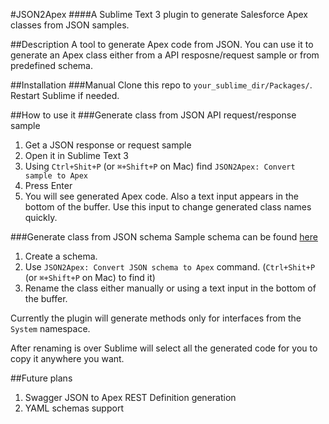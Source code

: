 #JSON2Apex 
####A Sublime Text 3 plugin to generate Salesforce Apex classes from JSON samples.

##Description
A tool to generate Apex code from JSON. You can use it to generate an Apex class either from a API resposne/request sample or from predefined schema.

##Installation
###Manual
Clone this repo to `your_sublime_dir/Packages/`. Restart Sublime if needed.

##How to use it
###Generate class from JSON API request/response sample
1. Get a JSON response or request sample
2. Open it in Sublime Text 3
3. Using `Ctrl+Shit+P` (or `⌘+Shift+P` on Mac) find `JSON2Apex: Convert sample to Apex`
4. Press Enter
5. You will see generated Apex code. Also a text input appears in the bottom of the buffer. Use this input to change generated class names quickly.

###Generate class from JSON schema
Sample schema can be found [here](https://github.com/nchursin/json2apex/blob/master/schema_sample.json "Schema Sample")

1. Create a schema. 
2. Use `JSON2Apex: Convert JSON schema to Apex` command. (`Ctrl+Shit+P` (or `⌘+Shift+P` on Mac) to find it)
3. Rename the class either manually or using a text input in the bottom of the buffer.

Currently the plugin will generate methods only for interfaces from the `System` namespace. 

After renaming is over Sublime will select all the generated code for you to copy it anywhere you want.

##Future plans

1. Swagger JSON to Apex REST Definition generation
2. YAML schemas support